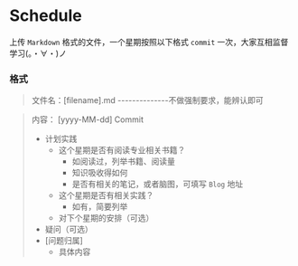 # Schedule
上传 `Markdown` 格式的文件，一个星期按照以下格式 `commit` 一次，大家互相监督学习(。・∀・)ノ

### 格式

> 文件名：[filename].md --------------不做强制要求，能辨认即可

> 内容：
> [yyyy-MM-dd] Commit
>
>- 计划实践
>   - 这个星期是否有阅读专业相关书籍？
>     - 如阅读过，列举书籍、阅读量
>     - 知识吸收得如何
>     - 是否有相关的笔记，或者脑图，可填写 `Blog` 地址
>   - 这个星期是否有相关实践？
>     - 如有，简要列举
>   - 对下个星期的安排（可选）
>- 疑问（可选）
>  - [问题归属]
>    - 具体内容